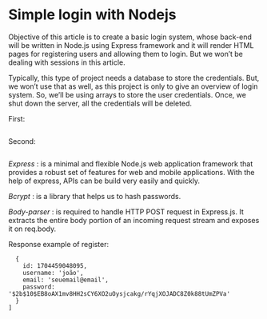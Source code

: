 # Simple login with Nodejs

Objective of this article is to create a basic login system, whose back-end will be written in Node.js using Express framework and it will render HTML pages for registering users and allowing them to login. But we won’t be dealing with sessions in this article.

Typically, this type of project needs a database to store the credentials. But, we won’t use that as well, as this project is only to give an overview of login system. So, we’ll be using arrays to store the user credentials. Once, we shut down the server, all the credentials will be deleted.

First:

```npm init
```

Second:

```npm install express bcrypt body-parser --save
```

_Express_ : is a minimal and flexible Node.js web application framework that provides a robust set of features for web and mobile applications. With the help of express, APIs can be build very easily and quickly.

_Bcrypt_ : is a library that helps us to hash passwords.

_Body-parser_ : is required to handle HTTP POST request in Express.js. It extracts the entire body portion of an incoming request stream and exposes it on req.body.

Response example of register:

```User list [
  {
    id: 1704459048095,
    username: 'joão',
    email: 'seuemail@email',
    password: '$2b$10$EB8oAX1mv8HH2sCY6XO2uOysjcakg/rYqjXOJADC8Z0k88tUmZPVa'
  }
]
```
